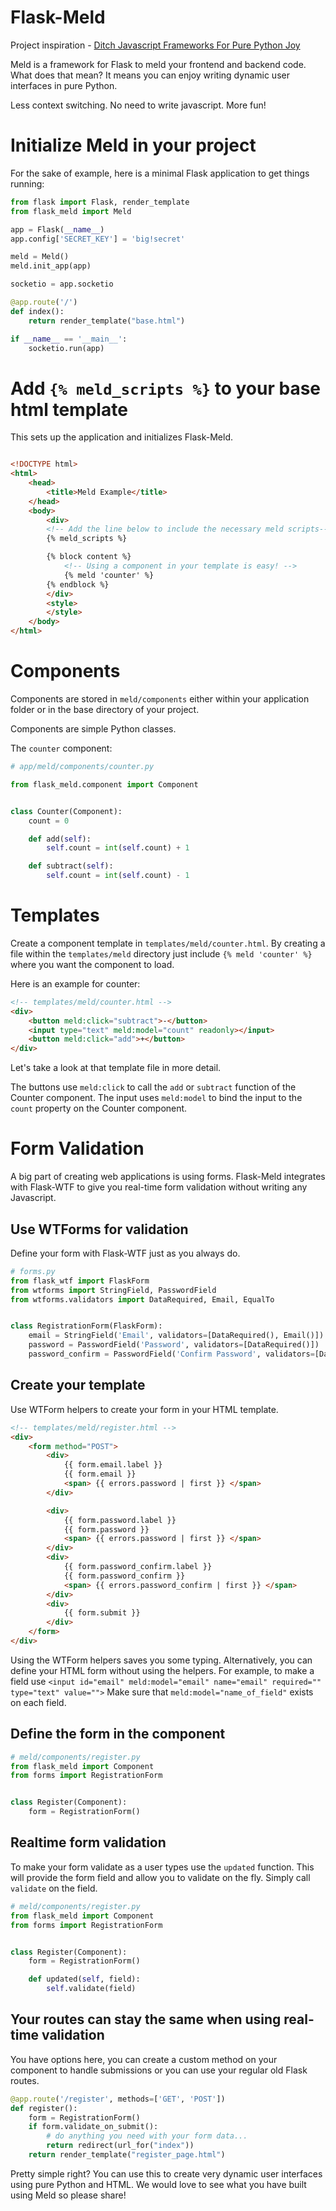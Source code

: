# Flask-Meld

Project inspiration - [Ditch Javascript Frameworks For Pure Python Joy](https://michaelabrahamsen.com/posts/flask-meld-ditch-javascript-frameworks-for-pure-python-joy/)

Meld is a framework for Flask to meld your frontend and backend code. What does
that mean? It means you can enjoy writing dynamic user interfaces in pure Python.

Less context switching.
No need to write javascript.
More fun!

# Initialize Meld in your project

For the sake of example, here is a minimal Flask application to get things
running:

```py
from flask import Flask, render_template
from flask_meld import Meld

app = Flask(__name__)
app.config['SECRET_KEY'] = 'big!secret'

meld = Meld()
meld.init_app(app)

socketio = app.socketio

@app.route('/')
def index():
    return render_template("base.html")

if __name__ == '__main__':
    socketio.run(app)
```

# Add `{% meld_scripts %}` to your base html template

This sets up the application and initializes Flask-Meld.

```html

<!DOCTYPE html>
<html>
    <head>
        <title>Meld Example</title>
    </head>
    <body>
        <div>
        <!-- Add the line below to include the necessary meld scripts-->
        {% meld_scripts %}

        {% block content %}
            <!-- Using a component in your template is easy! -->
            {% meld 'counter' %}
        {% endblock %}
        </div>
        <style>
        </style>
    </body>
</html>
```

# Components

Components are stored in `meld/components` either within your application folder or in the base directory of your project.

Components are simple Python classes.

The `counter` component:

```py
# app/meld/components/counter.py

from flask_meld.component import Component


class Counter(Component):
    count = 0

    def add(self):
        self.count = int(self.count) + 1

    def subtract(self):
        self.count = int(self.count) - 1
```

# Templates

Create a component template in `templates/meld/counter.html`. By creating a file
within the `templates/meld` directory just include `{% meld 'counter' %}` where
you want the component to load.

Here is an example for counter:

```html
<!-- templates/meld/counter.html -->
<div>
    <button meld:click="subtract">-</button>
    <input type="text" meld:model="count" readonly></input>
    <button meld:click="add">+</button>
</div>
```
Let's take a look at that template file in more detail.

The buttons use `meld:click` to call the `add` or `subtract` function of the
Counter component.
The input uses `meld:model` to bind the input to the `count` property on the
Counter component.

# Form Validation

A big part of creating web applications is using forms. Flask-Meld integrates with
Flask-WTF to give you real-time form validation without writing any Javascript.

## Use WTForms for validation

Define your form with Flask-WTF just as you always do. 

```py
# forms.py
from flask_wtf import FlaskForm
from wtforms import StringField, PasswordField
from wtforms.validators import DataRequired, Email, EqualTo


class RegistrationForm(FlaskForm):
    email = StringField('Email', validators=[DataRequired(), Email()])
    password = PasswordField('Password', validators=[DataRequired()])
    password_confirm = PasswordField('Confirm Password', validators=[DataRequired(), EqualTo('password')])
```

## Create your template

Use WTForm helpers to create your form in your HTML template. 

```html
<!-- templates/meld/register.html -->
<div>
    <form method="POST">
        <div>
            {{ form.email.label }}
            {{ form.email }}
            <span> {{ errors.password | first }} </span>
        </div>

        <div>
            {{ form.password.label }}
            {{ form.password }}
            <span> {{ errors.password | first }} </span>
        </div>
        <div>
            {{ form.password_confirm.label }}
            {{ form.password_confirm }}
            <span> {{ errors.password_confirm | first }} </span>
        </div>
        <div>
            {{ form.submit }}
        </div>
    </form>
</div>
```

Using the WTForm helpers saves you some typing. 
Alternatively, you can define your HTML form without using the helpers. 
For example, to make a field use
`<input id="email" meld:model="email" name="email" required="" type="text" value="">`
Make sure that `meld:model="name_of_field"` exists on each field.

## Define the form in the component

```py
# meld/components/register.py
from flask_meld import Component
from forms import RegistrationForm


class Register(Component):
    form = RegistrationForm()
```

## Realtime form validation

To make your form validate as a user types use the `updated` function. This will provide
the form field and allow you to validate on the fly. Simply call `validate` on the
field.

```py
# meld/components/register.py
from flask_meld import Component
from forms import RegistrationForm


class Register(Component):
    form = RegistrationForm()

    def updated(self, field):
        self.validate(field)
```

## Your routes can stay the same when using real-time validation

You have options here, you can create a custom method on your component to handle
submissions or you can use your regular old Flask routes. 

```py
@app.route('/register', methods=['GET', 'POST'])
def register():
    form = RegistrationForm()
    if form.validate_on_submit():
        # do anything you need with your form data...
        return redirect(url_for("index"))
    return render_template("register_page.html")
```

Pretty simple right? You can use this to create very dynamic user interfaces
using pure Python and HTML. We would love to see what you have built using Meld
so please share!
